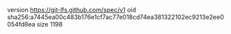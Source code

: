 version https://git-lfs.github.com/spec/v1
oid sha256:a7445ea00c483b176e1cf7ac77e018cd74ea381322102ec9213e2ee0054fd8ea
size 1198
